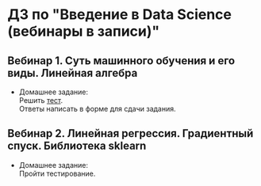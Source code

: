 # ДЗ по "Введение в Data Science (вебинары в записи)"

## Вебинар 1. Суть машинного обучения и его виды. Линейная алгебра
* Домашнее задание:  
Решить [тест](https://gbcdn.mrgcdn.ru/uploads/asset/5802477/attachment/9a3fee745457dd53ed24f6d42a62422d.pdf).  
Ответы написать в форме для сдачи задания.

##  Вебинар 2. Линейная регрессия. Градиентный спуск. Библиотека sklearn
* Домашнее задание:  
Пройти тестирование.